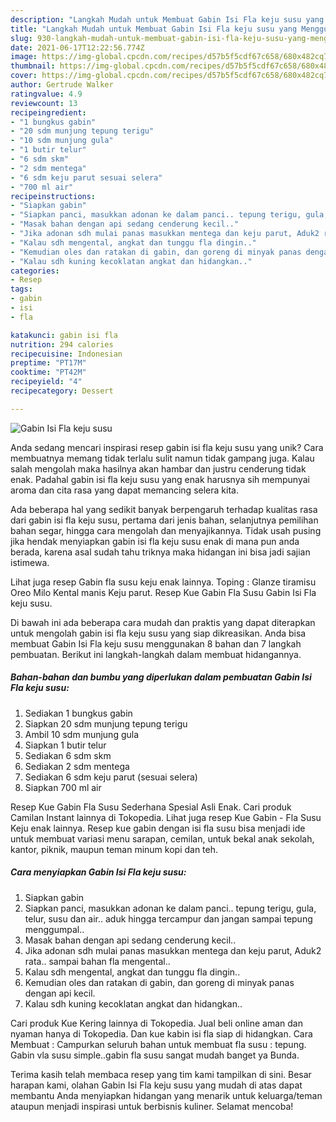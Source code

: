```yaml
---
description: "Langkah Mudah untuk Membuat Gabin Isi Fla keju susu yang Menggugah Selera"
title: "Langkah Mudah untuk Membuat Gabin Isi Fla keju susu yang Menggugah Selera"
slug: 930-langkah-mudah-untuk-membuat-gabin-isi-fla-keju-susu-yang-menggugah-selera
date: 2021-06-17T12:22:56.774Z
image: https://img-global.cpcdn.com/recipes/d57b5f5cdf67c658/680x482cq70/gabin-isi-fla-keju-susu-foto-resep-utama.jpg
thumbnail: https://img-global.cpcdn.com/recipes/d57b5f5cdf67c658/680x482cq70/gabin-isi-fla-keju-susu-foto-resep-utama.jpg
cover: https://img-global.cpcdn.com/recipes/d57b5f5cdf67c658/680x482cq70/gabin-isi-fla-keju-susu-foto-resep-utama.jpg
author: Gertrude Walker
ratingvalue: 4.9
reviewcount: 13
recipeingredient:
- "1 bungkus gabin"
- "20 sdm munjung tepung terigu"
- "10 sdm munjung gula"
- "1 butir telur"
- "6 sdm skm"
- "2 sdm mentega"
- "6 sdm keju parut sesuai selera"
- "700 ml air"
recipeinstructions:
- "Siapkan gabin"
- "Siapkan panci, masukkan adonan ke dalam panci.. tepung terigu, gula, telur, susu dan air.. aduk hingga tercampur dan jangan sampai tepung menggumpal.."
- "Masak bahan dengan api sedang cenderung kecil.."
- "Jika adonan sdh mulai panas masukkan mentega dan keju parut, Aduk2 rata.. sampai bahan fla mengental.."
- "Kalau sdh mengental, angkat dan tunggu fla dingin.."
- "Kemudian oles dan ratakan di gabin, dan goreng di minyak panas dengan api kecil."
- "Kalau sdh kuning kecoklatan angkat dan hidangkan.."
categories:
- Resep
tags:
- gabin
- isi
- fla

katakunci: gabin isi fla 
nutrition: 294 calories
recipecuisine: Indonesian
preptime: "PT17M"
cooktime: "PT42M"
recipeyield: "4"
recipecategory: Dessert

---
```



![Gabin Isi Fla keju susu](https://img-global.cpcdn.com/recipes/d57b5f5cdf67c658/680x482cq70/gabin-isi-fla-keju-susu-foto-resep-utama.jpg)

Anda sedang mencari inspirasi resep gabin isi fla keju susu yang unik? Cara membuatnya memang tidak terlalu sulit namun tidak gampang juga. Kalau salah mengolah maka hasilnya akan hambar dan justru cenderung tidak enak. Padahal gabin isi fla keju susu yang enak harusnya sih mempunyai aroma dan cita rasa yang dapat memancing selera kita.

Ada beberapa hal yang sedikit banyak berpengaruh terhadap kualitas rasa dari gabin isi fla keju susu, pertama dari jenis bahan, selanjutnya pemilihan bahan segar, hingga cara mengolah dan menyajikannya. Tidak usah pusing jika hendak menyiapkan gabin isi fla keju susu enak di mana pun anda berada, karena asal sudah tahu triknya maka hidangan ini bisa jadi sajian istimewa.

Lihat juga resep Gabin fla susu keju enak lainnya. Toping : Glanze tiramisu Oreo Milo Kental manis Keju parut. Resep Kue Gabin Fla Susu Gabin Isi Fla keju susu.


Di bawah ini ada beberapa cara mudah dan praktis yang dapat diterapkan untuk mengolah gabin isi fla keju susu yang siap dikreasikan. Anda bisa membuat Gabin Isi Fla keju susu menggunakan 8 bahan dan 7 langkah pembuatan. Berikut ini langkah-langkah dalam membuat hidangannya.

<!--inarticleads1-->

##### Bahan-bahan dan bumbu yang diperlukan dalam pembuatan Gabin Isi Fla keju susu:

1. Sediakan 1 bungkus gabin
1. Siapkan 20 sdm munjung tepung terigu
1. Ambil 10 sdm munjung gula
1. Siapkan 1 butir telur
1. Sediakan 6 sdm skm
1. Sediakan 2 sdm mentega
1. Sediakan 6 sdm keju parut (sesuai selera)
1. Siapkan 700 ml air


Resep Kue Gabin Fla Susu Sederhana Spesial Asli Enak. Cari produk Camilan Instant lainnya di Tokopedia. Lihat juga resep Kue Gabin - Fla Susu Keju enak lainnya. Resep kue gabin dengan isi fla susu bisa menjadi ide untuk membuat variasi menu sarapan, cemilan, untuk bekal anak sekolah, kantor, piknik, maupun teman minum kopi dan teh. 

<!--inarticleads2-->

##### Cara menyiapkan Gabin Isi Fla keju susu:

1. Siapkan gabin
1. Siapkan panci, masukkan adonan ke dalam panci.. tepung terigu, gula, telur, susu dan air.. aduk hingga tercampur dan jangan sampai tepung menggumpal..
1. Masak bahan dengan api sedang cenderung kecil..
1. Jika adonan sdh mulai panas masukkan mentega dan keju parut, Aduk2 rata.. sampai bahan fla mengental..
1. Kalau sdh mengental, angkat dan tunggu fla dingin..
1. Kemudian oles dan ratakan di gabin, dan goreng di minyak panas dengan api kecil.
1. Kalau sdh kuning kecoklatan angkat dan hidangkan..


Cari produk Kue Kering lainnya di Tokopedia. Jual beli online aman dan nyaman hanya di Tokopedia. Dan kue kabin isi fla siap di hidangkan. Cara Membuat : Campurkan seluruh bahan untuk membuat fla susu : tepung. Gabin vla susu simple..gabin fla susu sangat mudah banget ya Bunda. 

Terima kasih telah membaca resep yang tim kami tampilkan di sini. Besar harapan kami, olahan Gabin Isi Fla keju susu yang mudah di atas dapat membantu Anda menyiapkan hidangan yang menarik untuk keluarga/teman ataupun menjadi inspirasi untuk berbisnis kuliner. Selamat mencoba!
